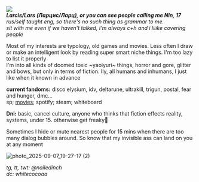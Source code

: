 ![](https://komarev.com/ghpvc/?username=nailedinch&color=d476be)  
***Larcis/Lars (Ларцис/Ларц), or you can see people calling me Nin, 17***  
*rus/self taught eng, so there's no such thing as grammar to me.*   
*sit with me even if we haven't talked, I'm always c+h and i liiike covering people*      

Most of my interests are typology, old games and movies. Less often I draw or make an intelligent look by reading super smart niche things. I'm too lazy to list it properly  
I'm into all kinds of doomed toxic ~yaoiyuri~ things, horror and gore, glitter and bows, but only in terms of fiction. Ily, all humans and inhumans, I just like when it known in advance

**current fandoms:**
disco elysium, idv, deltarune, ultrakill, trigun, postal, fear and hunger, dmc...  
sp; [movies](https://boxd.it/81CFL); spotify; steam; whiteboard

**Dni:**
basic, cancel culture, anyone who thinks that fiction effects reality, systems, under 15. otherwise get freaky💝 

Sometimes I hide or mute nearest people for 15 mins when there are too many dialog bubbles around. So know that my invisible ass can land on you at any moment

![photo_2025-09-07_19-27-17 (2)](https://github.com/user-attachments/assets/17ab5f8e-549c-4c58-93e7-b23f0b475d79)

 
*tg, tt, twt: @nailedinch*                                
*dc: whitecocoaa*  
